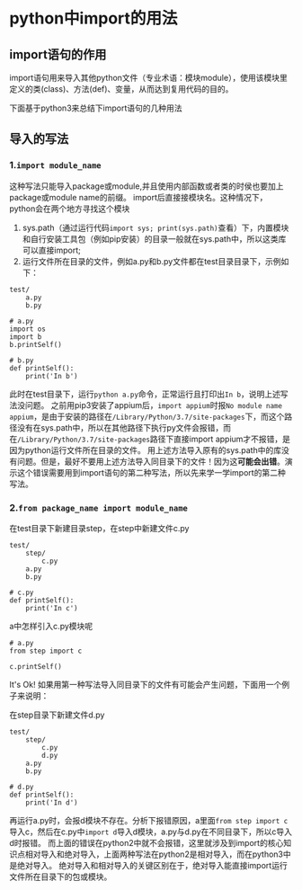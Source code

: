 # python中import的用法
## import语句的作用
import语句用来导入其他python文件（专业术语：模块module），使用该模块里定义的类(class)、方法(def)、变量，从而达到复用代码的目的。

下面基于python3来总结下import语句的几种用法
## 导入的写法
### 1.`import module_name`
这种写法只能导入package或module,并且使用内部函数或者类的时侯也要加上package或module name的前缀。
import后直接接模块名。这种情况下，python会在两个地方寻找这个模块
1. sys.path（通过运行代码`import sys; print(sys.path)`查看）下，内置模块和自行安装工具包（例如pip安装）的目录一般就在sys.path中，所以这类库可以直接import;
2. 运行文件所在目录的文件，例如a.py和b.py文件都在test目录目录下，示例如下：

```
test/
    a.py
    b.py
```

```
# a.py
import os
import b
b.printSelf()
```

```
# b.py
def printSelf():
    print('In b')
```
此时在test目录下，运行`python a.py`命令，正常运行且打印出`In b`，说明上述写法没问题。
之前用pip3安装了appium后，`import appium`时报`No module name appium`，是由于安装的路径在`/Library/Python/3.7/site-packages`下，而这个路径没有在sys.path中，所以在其他路径下执行py文件会报错，而在`/Library/Python/3.7/site-packages`路径下直接import appium才不报错，是因为python运行文件所在目录的文件。
用上述方法导入原有的sys.path中的库没有问题。但是，最好不要用上述方法导入同目录下的文件！因为这**可能会出错**。演示这个错误需要用到import语句的第二种写法，所以先来学一学import的第二种写法。
### 2.`from package_name import module_name`
在test目录下新建目录step，在step中新建文件c.py
```
test/
    step/
        c.py
    a.py
    b.py
```

```
# c.py
def printSelf():
    print('In c')
```
a中怎样引入c.py模块呢

```
# a.py
from step import c

c.printSelf()
```
It's Ok!
如果用第一种写法导入同目录下的文件有可能会产生问题，下面用一个例子来说明：

在step目录下新建文件d.py
```
test/
    step/
        c.py
        d.py
    a.py
    b.py
```
```
# d.py
def printSelf():
    print('In d')
```
再运行a.py时，会报d模块不存在。分析下报错原因，a里面`from step import c`导入c，然后在c.py中`import d`导入d模块，a.py与d.py在不同目录下，所以c导入d时报错。
而上面的错误在python2中就不会报错，这里就涉及到import的核心知识点相对导入和绝对导入，上面两种写法在python2是相对导入，而在python3中是绝对导入。
绝对导入和相对导入的关键区别在于，绝对导入能直接import运行文件所在目录下的包或模块。

